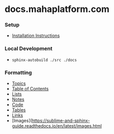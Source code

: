 # docs.mahaplatform.com

### Setup
-   [Installation Instructions](https://www.sphinx-doc.org/en/master/usage/installation.html)

### Local Development
-   `sphinx-autobuild ./src ./docs`

### Formatting
-   [Topics](https://sublime-and-sphinx-guide.readthedocs.io/en/latest/topics.html)
-   [Table of Contents](https://sublime-and-sphinx-guide.readthedocs.io/en/latest/indices.html)
-   [Lists](https://sublime-and-sphinx-guide.readthedocs.io/en/latest/lists.html)
-   [Notes](https://sublime-and-sphinx-guide.readthedocs.io/en/latest/notes_warnings.html)
-   [Code](https://sublime-and-sphinx-guide.readthedocs.io/en/latest/code_blocks.html)
-   [Tables](https://sublime-and-sphinx-guide.readthedocs.io/en/latest/tables.html)
-   [Links](https://sublime-and-sphinx-guide.readthedocs.io/en/latest/references.html)
-   [Images](https://sublime-and-sphinx-guide.readthedocs.io/en/latest/images.html
